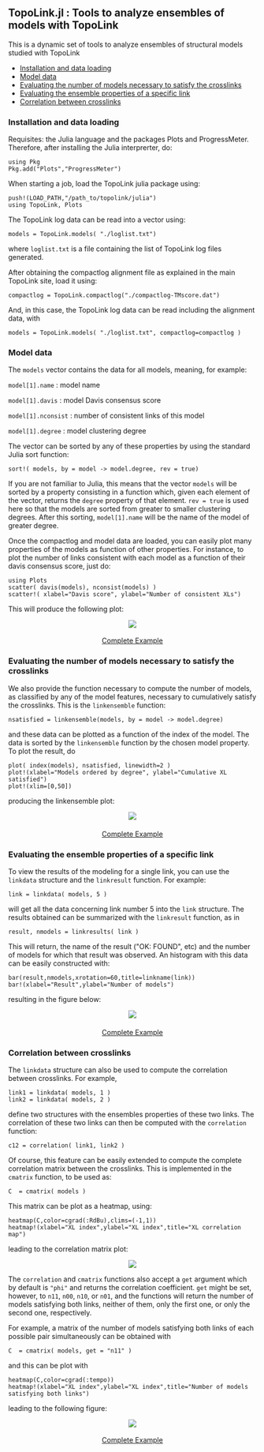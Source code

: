 
## TopoLink.jl :  Tools to analyze ensembles of models with TopoLink

This is a dynamic set of tools to analyze ensembles of structural models studied with TopoLink

* [Installation and data loading](#installation-and-data-loading)
* [Model data](#model-data) 
* [Evaluating the number of models necessary to satisfy the crosslinks](#evaluating-the-number-of-models-necessary-to-satisfy-the-crosslinks) 
* [Evaluating the ensemble properties of a specific link](#evaluating-the-ensemble-properties-of-a-specific-link)
* [Correlation between crosslinks](#correlation-between-crosslinks)  

### Installation and data loading

Requisites: the Julia language and the packages Plots and ProgressMeter.
Therefore, after installing the Julia interprerter, do:

```
using Pkg
Pkg.add("Plots","ProgressMeter")
```

When starting a job, load the TopoLink julia package using:
```
push!(LOAD_PATH,"/path_to/topolink/julia")
using TopoLink, Plots
```

The TopoLink log data can be read into a vector using: 
```
models = TopoLink.models( "./loglist.txt")
```
where `loglist.txt` is a file containing the list of TopoLink log files generated.

After obtaining the compactlog alignment file as explained in the main TopoLink
site, load it using:

```
compactlog = TopoLink.compactlog("./compactlog-TMscore.dat")
```

And, in this case, the TopoLink log data can be read including the alignment data, with

```
models = TopoLink.models( "./loglist.txt", compactlog=compactlog )
```

### Model data

The `models` vector contains the data for all models, meaning, for example:

`model[1].name` : model name

`model[1].davis` : model Davis consensus score

`model[1].nconsist` : number of consistent links of this model

`model[1].degree` : model clustering degree

The vector can be sorted by any of these properties by using the standard Julia sort function:

`sort!( models, by = model -> model.degree, rev = true)`

If you are not familiar to Julia, this means that the vector `models`
will be sorted by a property consisting in a function which, given each
element of the vector, returns the `degree` property of that element.
`rev = true` is used here so that the models are sorted from greater to
smaller clustering degrees. After this sorting, `model[1].name` will be
the name of the model of greater degree.

Once the compactlog and model data are loaded, you can easily plot many
properties of the models as function of other properties. For instance,
to plot the number of links consistent with each model as a function of
their davis consensus score, just do:

```
using Plots
scatter( davis(models), nconsist(models) )
scatter!( xlabel="Davis score", ylabel="Number of consistent XLs")
```

This will produce the following plot:

<p align="center">
<img src="https://github.com/mcubeg/topolink/blob/master/julia/examples/davis_nxl.png?raw=true">
<br><br>
<a href="https://github.com/mcubeg/topolink/blob/master/julia/examples/davis_nxl.jl">
Complete Example
</a>
</p>

### Evaluating the number of models necessary to satisfy the crosslinks

We also provide the function necessary to compute the number of models,
as classified by any of the model features, necessary to cumulatively
satisfy the crosslinks. This is the `linkensemble` function:

```
nsatisfied = linkensemble(models, by = model -> model.degree)
```

and these data can be plotted as a function of the index of the model. The
data is sorted by the `linkensemble` function by the chosen model
property. To plot the result, do  

```
plot( index(models), nsatisfied, linewidth=2 ) 
plot!(xlabel="Models ordered by degree", ylabel="Cumulative XL satisfied")
plot!(xlim=[0,50])
```

producing the linkensemble plot:

<p align="center">
<img src="https://github.com/mcubeg/topolink/blob/master/julia/examples/ensemble.png?raw=true">
<a href="https://github.com/mcubeg/topolink/blob/master/julia/examples/ensemble.jl">
<br><br>
Complete Example
</a>
</p>

### Evaluating the ensemble properties of a specific link

To view the results of the modeling for a single link, you can use the
`linkdata` structure and the `linkresult` function. For example:

```
link = linkdata( models, 5 )
```
will get all the data concerning link number 5 into the `link`
structure. The results obtained can be summarized with the `linkresult`
function, as in
```
result, nmodels = linkresults( link )
```
This will return, the name of the result ("OK: FOUND", etc) and the
number of models for which that result was observed. 
An histogram with this data can be easily constructed with:
```
bar(result,nmodels,xrotation=60,title=linkname(link))
bar!(xlabel="Result",ylabel="Number of models")
```
resulting in the figure below:
<p align="center">
<img src="https://github.com/mcubeg/topolink/blob/master/julia/examples/linkhistogram.png?raw=true">
<a href="https://github.com/mcubeg/topolink/blob/master/julia/examples/linkhistogram.jl">
<br><br>
Complete Example
</a>
</p>

### Correlation between crosslinks

The `linkdata` structure can also be used to compute the correlation
between crosslinks. For example,

``` 
link1 = linkdata( models, 1 )
link2 = linkdata( models, 2 )
```
define two structures with the ensembles properties of these two links.
The correlation of these two links can then be computed with the
`correlation` function:
```
c12 = correlation( link1, link2 )
```
Of course, this feature can be easily extended to compute the complete
correlation matrix between the crosslinks. This is implemented in the
`cmatrix` function, to be used as:
```
C  = cmatrix( models )
```
This matrix can be plot as a heatmap, using:
```
heatmap(C,color=cgrad(:RdBu),clims=(-1,1))
heatmap!(xlabel="XL index",ylabel="XL index",title="XL correlation map")
```
leading to the correlation matrix plot:
<p align="center">
<img src="https://github.com/mcubeg/topolink/blob/master/julia/examples/correlation.png?raw=true">
</p>

The `correlation` and `cmatrix` functions also accept a `get` argument
which by default is `"phi"` and returns the correlation coefficient.
`get` might be set, however, to `n11`, `n00`, `n10`, or `n01`, and the
functions will return the number of models satisfying both links,
neither of them, only the first one, or only the second one,
respectively.  

For example, a matrix of the number of models satisfying both links of
each possible pair simultaneously can be obtained with
```
C  = cmatrix( models, get = "n11" )
```
and this can be plot with
```
heatmap(C,color=cgrad(:tempo))
heatmap!(xlabel="XL index",ylabel="XL index",title="Number of models satisfying both links")
```
leading to the following figure:
<p align="center">
<img src="https://github.com/mcubeg/topolink/blob/master/julia/examples/n11.png?raw=true">
<br><br>
<a target=_blank_ href="https://github.com/mcubeg/topolink/blob/master/julia/examples/correlation.jl">
Complete Example
</a>
</p>












